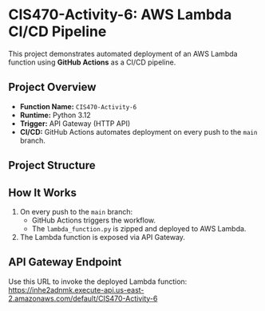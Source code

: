 # CIS470-Activity-6: AWS Lambda CI/CD Pipeline

This project demonstrates automated deployment of an AWS Lambda function using **GitHub Actions** as a CI/CD pipeline.

##  Project Overview 
- **Function Name:** `CIS470-Activity-6`
- **Runtime:** Python 3.12
- **Trigger:** API Gateway (HTTP API)
- **CI/CD:** GitHub Actions automates deployment on every push to the `main` branch.

##  Project Structure 

##  How It Works 
1. On every push to the `main` branch:
   - GitHub Actions triggers the workflow.
   - The `lambda_function.py` is zipped and deployed to AWS Lambda.
2. The Lambda function is exposed via API Gateway.

##  API Gateway Endpoint 
Use this URL to invoke the deployed Lambda function:
https://inhe2adnmk.execute-api.us-east-2.amazonaws.com/default/CIS470-Activity-6


